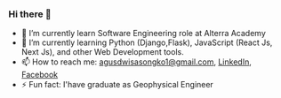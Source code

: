 ### Hi there 👋

- 🔭 I’m currently learn Software Engineering role at Alterra Academy 
- 🌱 I’m currently learning Python (Django,Flask), JavaScript (React Js, Next Js), and other Web Development tools.
- 📫 How to reach me: agusdwisasongko1@gmail.com, [LinkedIn](https://www.linkedin.com/in/agusdwis17/), [Facebook](https://www.facebook.com/agusdwis17)
- ⚡ Fun fact: I'have graduate as Geophysical Engineer
